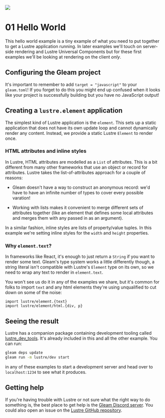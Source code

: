![](./header.png)

# 01 Hello World

This hello world example is a tiny example of what you need to put together to
get a Lustre application running. In later examples we'll touch on server-side
rendering and Lustre Universal Components but for these first examples we'll
be looking at rendering on the client _only_.

## Configuring the Gleam project

It's important to remember to add `target = "javascript"` to your `gleam.toml`!
If you forget to do this you might end up confused when it looks like your project
is successfully building but you have no JavaScript output!

## Creating a `lustre.element` application

The simplest kind of Lustre application is the `element`. This sets up a static
application that does not have its own update loop and cannot dynamically render
any content. Instead, we provide a static Lustre `Element` to render once.

### HTML attributes and inline styles

In Lustre, HTML attributes are modelled as a `List` of attributes. This is a bit
different from many other frameworks that use an object or record for attributes.
Lustre takes the list-of-attributes approach for a couple of reasons:

- Gleam doesn't have a way to construct an anonymous record: we'd have to have
  an infinite number of types to cover every possible varation!

- Working with lists makes it convenient to merge different sets of attributes
  together (like an element that defines some local attributes and merges them
  with any passed in as an argument).

In a similar fashion, inline styles are lists of property/value tuples. In this
example we're setting inline styles for the `width` and `height` properties.

### Why `element.text`?

In frameworks like React, it's enough to just return a `String` if you want to
render some text. Gleam's type system works a little differently though, a string
literal isn't compatible with Lustre's `Element` type on its own, so we need to
wrap any text to render in `element.text`.

You won't see us do it in any of the examples we share, but it's common for folks
to import `text` and any html elements they're using unqualified to cut down on
some of the noise:

```gleam
import lustre/element.{text}
import lustre/element/html.{div, p}
```

## Seeing the result

Lustre has a companion package containing development tooling called
[lustre_dev_tools](https://hexdocs.pm/lustre_dev_tools/). It's already included
in this and all the other example. You can run:

```bash
gleam deps update
gleam run -m lustre/dev start
```

in any of these examples to start a development server and head over to
`localhost:1234` to see what it produces.

## Getting help

If you're having trouble with Lustre or not sure what the right way to do
something is, the best place to get help is the [Gleam Discord server](https://discord.gg/Fm8Pwmy).
You could also open an issue on the [Lustre GitHub repository](https://github.com/lustre-labs/lustre/issues).
